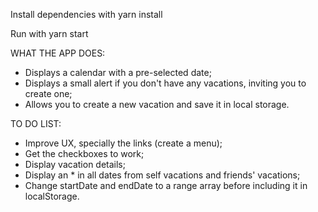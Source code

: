 Install dependencies with yarn install

Run with yarn start

WHAT THE APP DOES:
- Displays a calendar with a pre-selected date;
- Displays a small alert if you don't have any vacations, inviting you to create one;
- Allows you to create a new vacation and save it in local storage.

TO DO LIST:
- Improve UX, specially the links (create a menu);
- Get the checkboxes to work;
- Display vacation details;
- Display an * in all dates from self vacations and friends' vacations;
- Change startDate and endDate to a range array before including it in localStorage.